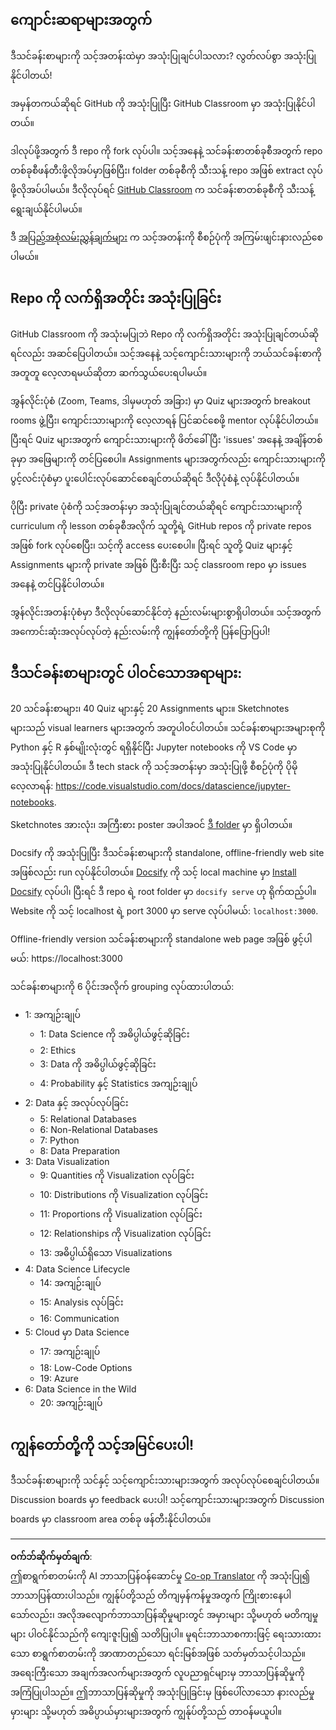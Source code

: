 <!--
CO_OP_TRANSLATOR_METADATA:
{
  "original_hash": "f7440be10c17a8a9262713af3d2818a9",
  "translation_date": "2025-09-06T20:02:17+00:00",
  "source_file": "for-teachers.md",
  "language_code": "my"
}
-->
## ကျောင်းဆရာများအတွက်

ဒီသင်ခန်းစာများကို သင့်အတန်းထဲမှာ အသုံးပြုချင်ပါသလား? လွတ်လပ်စွာ အသုံးပြုနိုင်ပါတယ်!

အမှန်တကယ်ဆိုရင် GitHub ကို အသုံးပြုပြီး GitHub Classroom မှာ အသုံးပြုနိုင်ပါတယ်။

ဒါလုပ်ဖို့အတွက် ဒီ repo ကို fork လုပ်ပါ။ သင့်အနေနဲ့ သင်ခန်းစာတစ်ခုစီအတွက် repo တစ်ခုစီဖန်တီးဖို့လိုအပ်မှာဖြစ်ပြီး၊ folder တစ်ခုစီကို သီးသန့် repo အဖြစ် extract လုပ်ဖို့လိုအပ်ပါမယ်။ ဒီလိုလုပ်ရင် [GitHub Classroom](https://classroom.github.com/classrooms) က သင်ခန်းစာတစ်ခုစီကို သီးသန့်ရွေးချယ်နိုင်ပါမယ်။

ဒီ [အပြည့်အစုံလမ်းညွှန်ချက်များ](https://github.blog/2020-03-18-set-up-your-digital-classroom-with-github-classroom/) က သင့်အတန်းကို စီစဉ်ပုံကို အကြမ်းဖျင်းနားလည်စေပါမယ်။

## Repo ကို လက်ရှိအတိုင်း အသုံးပြုခြင်း

GitHub Classroom ကို အသုံးမပြုဘဲ Repo ကို လက်ရှိအတိုင်း အသုံးပြုချင်တယ်ဆိုရင်လည်း အဆင်ပြေပါတယ်။ သင့်အနေနဲ့ သင့်ကျောင်းသားများကို ဘယ်သင်ခန်းစာကို အတူတူ လေ့လာရမယ်ဆိုတာ ဆက်သွယ်ပေးရပါမယ်။

အွန်လိုင်းပုံစံ (Zoom, Teams, ဒါမှမဟုတ် အခြား) မှာ Quiz များအတွက် breakout rooms ဖွဲ့ပြီး၊ ကျောင်းသားများကို လေ့လာရန် ပြင်ဆင်စေဖို့ mentor လုပ်နိုင်ပါတယ်။ ပြီးရင် Quiz များအတွက် ကျောင်းသားများကို ဖိတ်ခေါ်ပြီး 'issues' အနေနဲ့ အချိန်တစ်ခုမှာ အဖြေများကို တင်ပြစေပါ။ Assignments များအတွက်လည်း ကျောင်းသားများကို ပွင့်လင်းပုံစံမှာ ပူးပေါင်းလုပ်ဆောင်စေချင်တယ်ဆိုရင် ဒီလိုပုံစံနဲ့ လုပ်နိုင်ပါတယ်။

ပိုပြီး private ပုံစံကို သင့်အတန်းမှာ အသုံးပြုချင်တယ်ဆိုရင် ကျောင်းသားများကို curriculum ကို lesson တစ်ခုစီအလိုက် သူတို့ရဲ့ GitHub repos ကို private repos အဖြစ် fork လုပ်စေပြီး၊ သင့်ကို access ပေးစေပါ။ ပြီးရင် သူတို့ Quiz များနှင့် Assignments များကို private အဖြစ် ပြီးစီးပြီး သင့် classroom repo မှာ issues အနေနဲ့ တင်ပြနိုင်ပါတယ်။

အွန်လိုင်းအတန်းပုံစံမှာ ဒီလိုလုပ်ဆောင်နိုင်တဲ့ နည်းလမ်းများစွာရှိပါတယ်။ သင့်အတွက် အကောင်းဆုံးအလုပ်လုပ်တဲ့ နည်းလမ်းကို ကျွန်တော်တို့ကို ပြန်ပြောပြပါ!

## ဒီသင်ခန်းစာများတွင် ပါဝင်သောအရာများ:

20 သင်ခန်းစာများ၊ 40 Quiz များနှင့် 20 Assignments များ။ Sketchnotes များသည် visual learners များအတွက် အတူပါဝင်ပါတယ်။ သင်ခန်းစာများအများစုကို Python နှင့် R နှစ်မျိုးလုံးတွင် ရရှိနိုင်ပြီး Jupyter notebooks ကို VS Code မှာ အသုံးပြုနိုင်ပါတယ်။ ဒီ tech stack ကို သင့်အတန်းမှာ အသုံးပြုဖို့ စီစဉ်ပုံကို ပိုမိုလေ့လာရန်: https://code.visualstudio.com/docs/datascience/jupyter-notebooks.

Sketchnotes အားလုံး၊ အကြီးစား poster အပါအဝင် [ဒီ folder](../../sketchnotes) မှာ ရှိပါတယ်။

Docsify ကို အသုံးပြုပြီး ဒီသင်ခန်းစာများကို standalone, offline-friendly web site အဖြစ်လည်း run လုပ်နိုင်ပါတယ်။ [Docsify](https://docsify.js.org/#/) ကို သင့် local machine မှာ [Install Docsify](https://docsify.js.org/#/quickstart) လုပ်ပါ၊ ပြီးရင် ဒီ repo ရဲ့ root folder မှာ `docsify serve` ဟု ရိုက်ထည့်ပါ။ Website ကို သင့် localhost ရဲ့ port 3000 မှာ serve လုပ်ပါမယ်: `localhost:3000`.

Offline-friendly version သင်ခန်းစာများကို standalone web page အဖြစ် ဖွင့်ပါမယ်: https://localhost:3000

သင်ခန်းစာများကို 6 ပိုင်းအလိုက် grouping လုပ်ထားပါတယ်:

- 1: အကျဉ်းချုပ်
    - 1: Data Science ကို အဓိပ္ပါယ်ဖွင့်ဆိုခြင်း
    - 2: Ethics
    - 3: Data ကို အဓိပ္ပါယ်ဖွင့်ဆိုခြင်း
    - 4: Probability နှင့် Statistics အကျဉ်းချုပ်
- 2: Data နှင့် အလုပ်လုပ်ခြင်း
    - 5: Relational Databases
    - 6: Non-Relational Databases
    - 7: Python
    - 8: Data Preparation
- 3: Data Visualization
    - 9: Quantities ကို Visualization လုပ်ခြင်း
    - 10: Distributions ကို Visualization လုပ်ခြင်း
    - 11: Proportions ကို Visualization လုပ်ခြင်း
    - 12: Relationships ကို Visualization လုပ်ခြင်း
    - 13: အဓိပ္ပါယ်ရှိသော Visualizations
- 4: Data Science Lifecycle
    - 14: အကျဉ်းချုပ်
    - 15: Analysis လုပ်ခြင်း
    - 16: Communication
- 5: Cloud မှာ Data Science
    - 17: အကျဉ်းချုပ်
    - 18: Low-Code Options
    - 19: Azure
- 6: Data Science in the Wild
    - 20: အကျဉ်းချုပ်

## ကျွန်တော်တို့ကို သင့်အမြင်ပေးပါ!

ဒီသင်ခန်းစာများကို သင်နှင့် သင့်ကျောင်းသားများအတွက် အလုပ်လုပ်စေချင်ပါတယ်။ Discussion boards မှာ feedback ပေးပါ! သင့်ကျောင်းသားများအတွက် Discussion boards မှာ classroom area တစ်ခု ဖန်တီးနိုင်ပါတယ်။

---

**ဝက်ဘ်ဆိုက်မှတ်ချက်**:  
ဤစာရွက်စာတမ်းကို AI ဘာသာပြန်ဝန်ဆောင်မှု [Co-op Translator](https://github.com/Azure/co-op-translator) ကို အသုံးပြု၍ ဘာသာပြန်ထားပါသည်။ ကျွန်ုပ်တို့သည် တိကျမှန်ကန်မှုအတွက် ကြိုးစားနေပါသော်လည်း၊ အလိုအလျောက်ဘာသာပြန်ဆိုမှုများတွင် အမှားများ သို့မဟုတ် မတိကျမှုများ ပါဝင်နိုင်သည်ကို ကျေးဇူးပြု၍ သတိပြုပါ။ မူရင်းဘာသာစကားဖြင့် ရေးသားထားသော စာရွက်စာတမ်းကို အာဏာတည်သော ရင်းမြစ်အဖြစ် သတ်မှတ်သင့်ပါသည်။ အရေးကြီးသော အချက်အလက်များအတွက် လူပညာရှင်များမှ ဘာသာပြန်ဆိုမှုကို အကြံပြုပါသည်။ ဤဘာသာပြန်ဆိုမှုကို အသုံးပြုခြင်းမှ ဖြစ်ပေါ်လာသော နားလည်မှုမှားများ သို့မဟုတ် အဓိပ္ပာယ်မှားများအတွက် ကျွန်ုပ်တို့သည် တာဝန်မယူပါ။